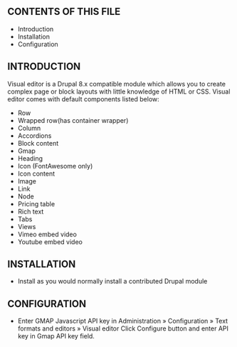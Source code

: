 CONTENTS OF THIS FILE
---------------------
   
 * Introduction
 * Installation
 * Configuration


INTRODUCTION
------------

Visual editor is a Drupal 8.x compatible module  which allows you to create 
complex page or block layouts with little knowledge of HTML or CSS. Visual editor comes
with default components listed below:

* Row
* Wrapped row(has container wrapper)
* Column
* Accordions
* Block content
* Gmap
* Heading
* Icon (FontAwesome only)
* Icon content
* Image
* Link
* Node
* Pricing table
* Rich text
* Tabs
* Views
* Vimeo embed video
* Youtube embed video


INSTALLATION
------------

* Install as you would normally install a contributed Drupal module


CONFIGURATION
-------------

* Enter GMAP Javascript API key in Administration » Configuration » Text formats
  and editors » Visual editor
  Click Configure button and enter API key in Gmap API key field.